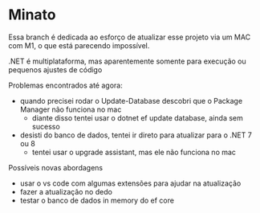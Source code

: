 # Minato
Essa branch é dedicada ao esforço de atualizar esse projeto via um MAC com M1, o que está parecendo impossível.

.NET é multiplataforma, mas aparentemente somente para execução ou pequenos ajustes de código

Problemas encontrados até agora:
- quando precisei rodar o Update-Database descobri que o Package Manager não funciona no mac
  - diante disso tentei usar o dotnet ef update database, ainda sem sucesso
- desisti do banco de dados, tentei ir direto para atualizar para o .NET 7 ou 8
  - tentei usar o upgrade assistant, mas ele não funciona no mac

Possíveis novas abordagens
- usar o vs code com algumas extensões para ajudar na atualização
- fazer a atualização no dedo
- testar o banco de dados in memory do ef core
